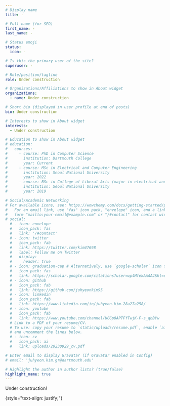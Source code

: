 ```yaml
---
# Display name
title: -

# Full name (for SEO)
first_name: -
last_name: -

# Status emoji
status:
  icon: -

# Is this the primary user of the site?
superuser: -

# Role/position/tagline
role: Under construction

# Organizations/Affiliations to show in About widget
organizations:
  - name: Under construction

# Short bio (displayed in user profile at end of posts)
bio: Under construction

# Interests to show in About widget
interests:
  - Under construction

# Education to show in About widget
# education:
#   courses:
#     - course: PhD in Computer Science
#       institution: Dartmouth College
#       year: Current
#     - course: MSc in Electrical and Computer Engineering
#       institution: Seoul National University
#       year: 2022
#     - course: BSc in College of Liberal Arts (major in electrical and computer engineering)
#       institution: Seoul National University
#       year: 2019

# Social/Academic Networking
# For available icons, see: https://wowchemy.com/docs/getting-started/page-builder/#icons
#   For an email link, use "fas" icon pack, "envelope" icon, and a link in the
#   form "mailto:your-email@example.com" or "/#contact" for contact widget.
# social:
  # - icon: envelope
  #   icon_pack: fas
  #   link: '/#contact'
  # - icon: twitter
  #   icon_pack: fab
  #   link: https://twitter.com/kim47698
  #   label: Follow me on Twitter
  #   display:
  #     header: true
  # - icon: graduation-cap # Alternatively, use `google-scholar` icon from `ai` icon pack
  #   icon_pack: fas
  #   link: https://scholar.google.com/citations?user=wp4MfekAAAAJ&hl=en
  # - icon: github
  #   icon_pack: fab
  #   link: https://github.com/juhyeonkim95
  # - icon: linkedin
  #   icon_pack: fab
  #   link: https://www.linkedin.com/in/juhyeon-kim-28a27a258/
  # - icon: youtube
  #   icon_pack: fab
  #   link: https://www.youtube.com/channel/UCGp8APTFfTwjK-F-s_qbBYw
  # Link to a PDF of your resume/CV.
  # To use: copy your resume to `static/uploads/resume.pdf`, enable `ai` icons in `params.yaml`,
  # and uncomment the lines below.
  # - icon: cv
  #   icon_pack: ai
  #   link: uploads/20230929_cv.pdf

# Enter email to display Gravatar (if Gravatar enabled in Config)
# email: 'juhyeon.kim.gr@dartmouth.edu'

# Highlight the author in author lists? (true/false)
highlight_name: true
---
```


<!-- # Alice Wu is a professor of artificial intelligence at the Stanford AI Lab. Her research interests include distributed robotics, mobile computing and programmable matter. She leads the Robotic Neurobiology group, which develops self-reconfiguring robots, systems of self-organizing robots, and mobile sensor networks. -->
Under construction!
<!-- I am a second year computer science PhD student at Dartmouth College. 
My research interest includes physically based rendering, real-time rendering and neural rendering.
Currently I am researching ToF rendering.
I received master's degree from Seoul National University [3D vision lab](http://3d.snu.ac.kr/). 
I also received bachelor's degree from Seoul National University. -->

{style="text-align: justify;"}
